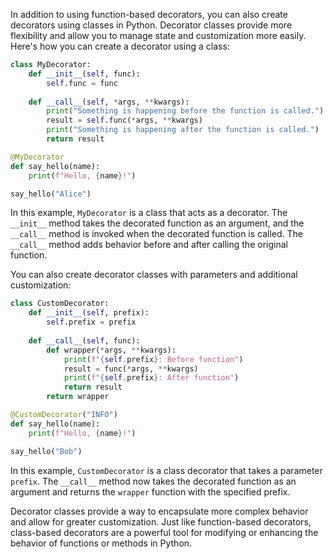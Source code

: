 In addition to using function-based decorators, you can also create decorators using classes in Python. Decorator classes provide more flexibility and allow you to manage state and customization more easily. Here's how you can create a decorator using a class:

```python
class MyDecorator:
    def __init__(self, func):
        self.func = func
    
    def __call__(self, *args, **kwargs):
        print("Something is happening before the function is called.")
        result = self.func(*args, **kwargs)
        print("Something is happening after the function is called.")
        return result

@MyDecorator
def say_hello(name):
    print(f"Hello, {name}!")

say_hello("Alice")
```

In this example, `MyDecorator` is a class that acts as a decorator. The `__init__` method takes the decorated function as an argument, and the `__call__` method is invoked when the decorated function is called. The `__call__` method adds behavior before and after calling the original function.

You can also create decorator classes with parameters and additional customization:

```python
class CustomDecorator:
    def __init__(self, prefix):
        self.prefix = prefix
    
    def __call__(self, func):
        def wrapper(*args, **kwargs):
            print(f"{self.prefix}: Before function")
            result = func(*args, **kwargs)
            print(f"{self.prefix}: After function")
            return result
        return wrapper

@CustomDecorator("INFO")
def say_hello(name):
    print(f"Hello, {name}!")

say_hello("Bob")
```

In this example, `CustomDecorator` is a class decorator that takes a parameter `prefix`. The `__call__` method now takes the decorated function as an argument and returns the `wrapper` function with the specified prefix.

Decorator classes provide a way to encapsulate more complex behavior and allow for greater customization. Just like function-based decorators, class-based decorators are a powerful tool for modifying or enhancing the behavior of functions or methods in Python.
